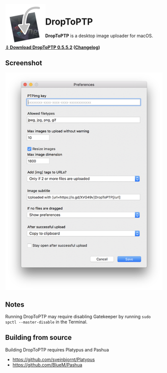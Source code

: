 <img align='left' src='icon.iconset/icon_512x512.png' width='128'>

# DropToPTP

**DropToPTP** is a desktop image uploader for macOS.

#### [⇩ Download DropToPTP 0.5.5.2](https://www.github.com/duckquack/DropSpec/raw/master/DropToPTP.app.zip) ([Changelog](CHANGELOG.md))

## Screenshot

<img src="screenshot_1.png" width="555">

## Notes

Running DropToPTP may require disabling Gatekeeper by running `sudo spctl --master-disable` in the Terminal.

## Building from source

Building DropToPTP requires Platypus and Pashua

* https://github.com/sveinbjornt/Platypus
* https://github.com/BlueM/Pashua
